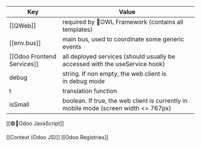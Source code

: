 

| Key      | Value                                                                                |
|----------|--------------------------------------------------------------------------------------|
| [[QWeb]]     | required by 🦉OWL Framework (contains all templates)                                             |
| [[env.bus]]     | main bus, used to coordinate some generic events                                     |
| [[Odoo Frontend Services]] | all deployed services (should usually be accessed with the useService hook)          |
| debug    | string. If non empty, the web client is in debug mode                                |
| t       | translation function                                                                 |
| isSmall  | boolean. If true, the web client is currently in mobile mode (screen width <= 767px) |



[[🟣📜Odoo JavaScript]]

[[Context (Odoo JS)]]
[[Odoo Registries]]
